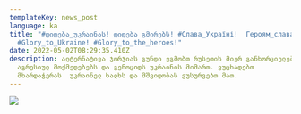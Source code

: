```yaml
---
templateKey: news_post
language: ka
title: "#დიდება_უკრაინას! დიდება გმირებს! #Слава_Україні!  Героям_слава!
  #Glory_to_Ukraine! #Glory_to_the_heroes!"
date: 2022-05-02T08:29:35.410Z
description: ალტერნატივა ჯორჯიას გუნდი ვგმობთ რუსეთის მიერ განხორციელებულ
  აგრესიულ მოქმედებებს და გენოციდს უკრაინის მიმართ. ვუცხადებთ
  მხარდაჭერას  უკრაინელ ხალხს და მშვიდობას ვუსურვებთ მათ.
---
```

<div class="image-list">

![](/media/uploads/georgia-ukraine.jpeg)

</div>